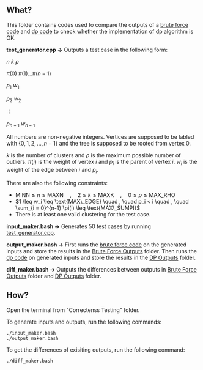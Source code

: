 ## What?
This folder contains codes used to compare the outputs of a [brute force code](/Brute%20Force%20Algorithm/brute_force_code.cpp) and [dp code](../DP%20Algorithm/main.cpp) to check whether the implementation of dp algorithm is OK.

**test_generator.cpp $\to$** Outputs a test case in the following form:

$n\ k\ \rho$

$\pi(0)\ \pi(1) \dots \pi(n - 1)$

$p_1\ w_1$

$p_2\ w_2$

$\vdots$

$p_{n-1}\ w_{n-1}$

All numbers are non-negative integers. Vertices are supposed to be labled with $\{0, 1, 2, \dots, n - 1\}$ and the tree is supposed to be rooted from vertex $0$. 

$k$ is the number of clusters and $\rho$ is the maximum possible number of outliers. $\pi(i)$ is the weight of vertex $i$ and $p_i$ is the parent of vertex $i$. $w_i$ is the weight of the edge between $i$ and $p_i$.

There are also the following constraints:

- $\text{MINN} \leq n \leq \text{MAXN} \quad , \quad 2 \leq k \leq \text{MAXK} \quad , \quad 0 \leq \rho \leq \text{MAX\_RHO}$
- $1 \leq w_i \leq \text{MAX\_EDGE} \quad , \quad p_i < i \quad , \quad \sum_{i = 0}^{n-1} \pi(i) \leq \text{MAX\_SUMPI}$
- There is at least one valid clustering for the test case.

**input_maker.bash $\to$** Generates 50 test cases by running [test_generator.cpp](/test_generator.cpp).

**output_maker.bash $\to$** First runs the [brute force code](/Brute%20Force%20Algorithm/brute_force_code.cpp) on the generated inputs and store the results in the [Brute Force Outputs](/Outputs/Brute%20Force%20Outputs/) folder. Then runs the [dp code](../DP%20Algorithm/main.cpp) on generated inputs and store the results in the [DP Outputs](/Outputs/DP%20Outputs/) folder.

**diff_maker.bash $\to$** Outputs the differences between outputs in [Brute Force Outputs](/Outputs/Brute%20Force%20Outputs/) folder and [DP Outputs](/Outputs/DP%20Outputs/) folder.

## How?
Open the terminal from "Correctenss Testing" folder.

To generate inputs and outputs, run the following commands:
```
./input_maker.bash
./output_maker.bash
```
To get the differences of exisiting outputs, run the following command:
```
./diff_maker.bash
```